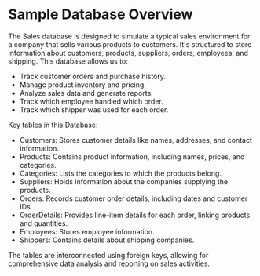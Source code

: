 # Sample Database Overview

The Sales database is designed to simulate a typical sales environment for a company that sells various products to customers. It's structured to store information about customers, products, suppliers, orders, employees, and shipping. This database allows us to:

* Track customer orders and purchase history.
* Manage product inventory and pricing.
* Analyze sales data and generate reports.
* Track which employee handled which order.
* Track which shipper was used for each order.

Key tables in this Database:

* Customers: Stores customer details like names, addresses, and contact information.
* Products: Contains product information, including names, prices, and categories.
* Categories: Lists the categories to which the products belong.
* Suppliers: Holds information about the companies supplying the products.
* Orders: Records customer order details, including dates and customer IDs.
* OrderDetails: Provides line-item details for each order, linking products and quantities.
* Employees: Stores employee information.
* Shippers: Contains details about shipping companies.

The tables are interconnected using foreign keys, allowing for comprehensive data analysis and reporting on sales activities.
